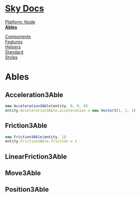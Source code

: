 <!--- This Ables was auto-generated using "npx sky readme" --> 

# [Sky Docs](/README.md)

[Platform: Node](..%2F%40node%2FPlatform%3A%20Node.md)   
**[Ables](..%2Fables%2FAbles.md)**   
  
[Components](..%2Fcomponents%2FComponents.md)   
[Features](..%2Ffeatures%2FFeatures.md)   
[Helpers](..%2Fhelpers%2FHelpers.md)   
[Standard](..%2Fstandard%2FStandard.md)   
[Styles](..%2Fstyles%2FStyles.md)   

# Ables

## Acceleration3Able

```typescript
new Acceleration3Able(entity, 0, 0, 0)
entity.Acceleration3Able.acceleration = new Vector3(1, 1, 1)

```

## Friction3Able

```typescript
new Friction3Able(entity, 1)
entity.Friction3Able.friction = 1

```

## LinearFriction3Able

## Move3Able

## Position3Able